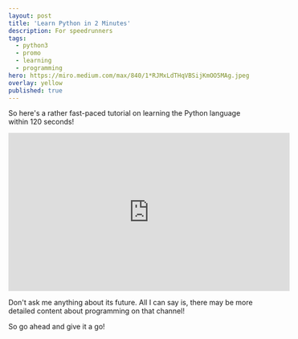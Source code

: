 ```yaml
---
layout: post
title: 'Learn Python in 2 Minutes'
description: For speedrunners
tags:
  - python3
  - promo
  - learning
  - programming
hero: https://miro.medium.com/max/840/1*RJMxLdTHqVBSijKmOO5MAg.jpeg
overlay: yellow
published: true
---
```


So here's a rather fast-paced tutorial on learning the Python language within 120 seconds!

<iframe width="560" height="315" src="https://www.youtube.com/embed/3KvcnCZ0tLM" title="YouTube video player" frameborder="0" allow="accelerometer; autoplay; clipboard-write; encrypted-media; gyroscope; picture-in-picture" allowfullscreen></iframe>

Don't ask me anything about its future. All I can say is, there may be more detailed content about programming on that channel!

So go ahead and give it a go!
